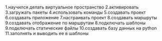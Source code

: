 1.научился делать виртуальное пространство
2.активировать
3.загружать пакеты
4.использовать команды
5.создавать проект
6.создавать приложение
7.настраивать проект
8.создавать маршруты
9.создавать отображение по маршрутам
8.подключать шаблоны
9.подключать статические файлы
10.создавать базу данных на python
11.заполнять и выводить ее в шаблоны